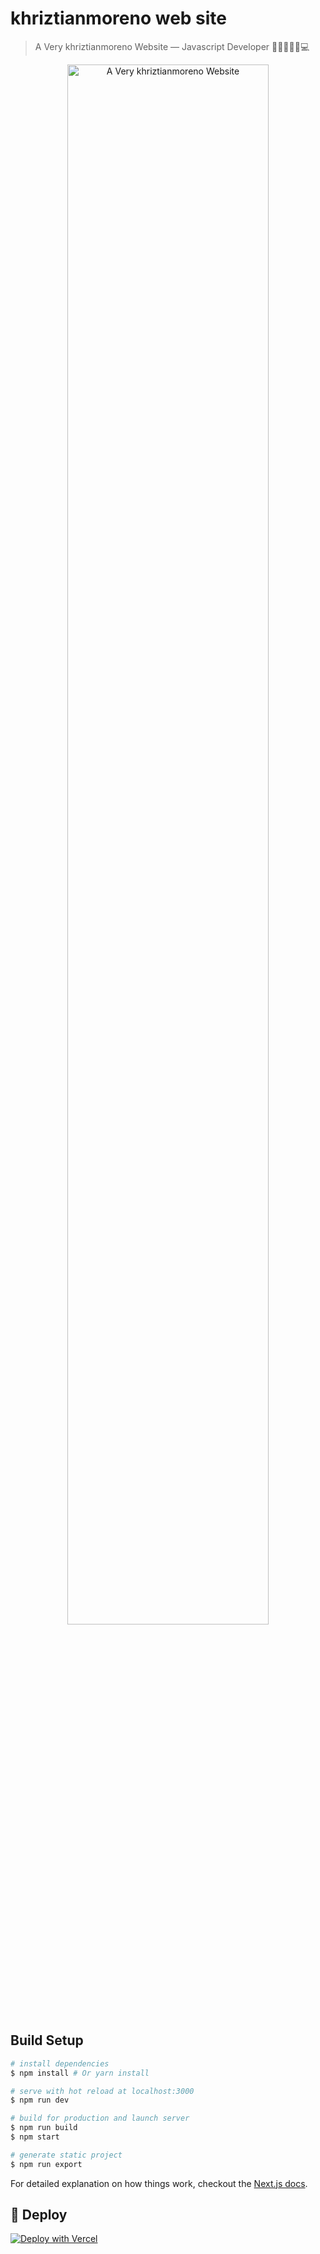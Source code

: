 

# khriztianmoreno web site

> A Very khriztianmoreno Website — Javascript Developer 👨🏼‍💻🇨🇴💻

<p align="center">
  <img alt="A Very khriztianmoreno Website" src="https://res.cloudinary.com/khriztianmoreno/image/upload/v1623084556/km_site/preview.gif" width="80%" />
</p>

## Build Setup

``` bash
# install dependencies
$ npm install # Or yarn install

# serve with hot reload at localhost:3000
$ npm run dev

# build for production and launch server
$ npm run build
$ npm start

# generate static project
$ npm run export
```

For detailed explanation on how things work, checkout the [Next.js docs](https://nextjs.org/docs/getting-started).

## 💫 Deploy

[![Deploy with Vercel](https://vercel.com/button)](https://vercel.com/new/clone?repository-url=https%3A%2F%2Fgithub.com%2Fkhriztianmoreno%2Fkhriztianmoreno.dev)
